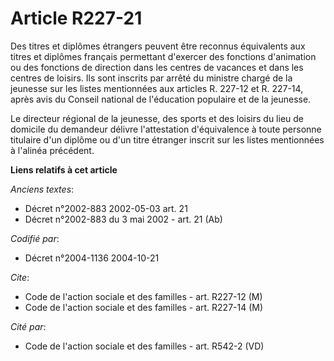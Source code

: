 # Article R227-21

Des titres et diplômes étrangers peuvent être reconnus équivalents aux titres et diplômes français permettant d'exercer des
fonctions d'animation ou des fonctions de direction dans les centres de vacances et dans les centres de loisirs. Ils sont
inscrits par arrêté du ministre chargé de la jeunesse sur les listes mentionnées aux articles R. 227-12 et R. 227-14, après
avis du Conseil national de l'éducation populaire et de la jeunesse.

Le directeur régional de la jeunesse, des sports et des loisirs du lieu de domicile du demandeur délivre l'attestation
d'équivalence à toute personne titulaire d'un diplôme ou d'un titre étranger inscrit sur les listes mentionnées à l'alinéa
précédent.

**Liens relatifs à cet article**

_Anciens textes_:

  - Décret n°2002-883 2002-05-03 art. 21
  - Décret n°2002-883 du 3 mai 2002 - art. 21 (Ab)

_Codifié par_:

  - Décret n°2004-1136 2004-10-21

_Cite_:

  - Code de l'action sociale et des familles - art. R227-12 (M)
  - Code de l'action sociale et des familles - art. R227-14 (M)

_Cité par_:

  - Code de l'action sociale et des familles - art. R542-2 (VD)
